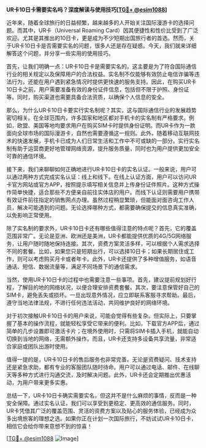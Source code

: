**UR卡10日卡需要实名吗？深度解读与使用技巧[[TG💪+ @esim1088](https://t.me/s/esim1088)]**

近年来，随着全球旅行的日益频繁，越来越多的人开始关注国际漫游卡的选择问题。而其中，UR卡（Universal Roaming Card）因其便捷性和性价比受到了广泛欢迎。尤其是其推出的10日卡，更是成为不少短期出国旅行者的首选。然而，关于UR卡10日卡是否需要实名的问题，很多人还是存在疑惑。今天，我们就来详细解答这个问题，并分享一些实用的使用技巧。

首先，让我们明确一点：UR卡10日卡是需要实名的。这主要是为了符合国际通信行业的相关规定以及保障用户的合法权益。实名制不仅能够有效防止电信诈骗等违法行为，还能在用户遇到紧急情况时提供更快速的服务支持。因此，在购买UR卡10日卡之前，用户需要准备有效的身份证件信息，包括但不限于护照、身份证等。同时，购买渠道也需要具备合法资质，以确保个人信息的安全。

那么，为什么UR卡10日卡要实行实名制呢？其实，这与国际通信行业的发展趋势密切相关。在全球范围内，许多国家和地区都对手机卡的实名制有严格要求。例如，欧盟、美国等地均要求用户在购买SIM卡时提供身份证明。而UR卡作为一款面向全球市场的国际漫游卡，自然也需要遵循这一规则。此外，随着移动互联网技术的快速发展，手机卡已成为人们日常生活和工作中不可或缺的一部分。实行实名制有助于运营商更好地管理网络资源，提升服务质量，同时也为用户提供更加安全可靠的通信环境。

接下来，我们来聊聊如何正确地进行UR卡10日卡的实名认证。一般来说，用户可以通过两种方式完成实名认证：线上和线下。在线上认证方面，用户可以访问UR卡官方网站或官方APP，按照提示填写相关信息并上传身份证件照片。这种方式操作简单快捷，适合那些不方便亲自前往实体店的用户。而线下认证则需要用户携带有效证件前往指定的销售网点办理。虽然过程稍显繁琐，但能面对面咨询工作人员，解决可能遇到的问题。无论选择哪种方式，都需要确保提交的信息真实准确，以免影响正常使用。

除了实名制的要求外，UR卡10日卡还有哪些值得注意的特点呢？首先，它的覆盖范围非常广。无论是亚洲、欧洲还是美洲，UR卡都能提供优质的4G/5G网络服务，让用户随时随地保持连接。其次，资费方案灵活多样，可以根据个人需求选择不同的套餐。比如，如果您只是短期出行，可以选择10日卡；如果长期居住或工作，则可以考虑购买月卡或者年卡。此外，UR卡还提供了多种增值服务，如语音通话、短信、数据流量等，满足不同场景下的通信需求。

当然，使用UR卡10日卡的过程中也需要注意一些事项。首先，建议提前规划好行程，了解目的地的网络状况，以便合理安排资费套餐。其次，要注意保管好自己的SIM卡，避免丢失或损坏。一旦出现意外情况，应立即联系客服寻求帮助。最后，遵守当地法律法规，不进行任何违法活动，共同维护良好的网络环境。

对于初次接触UR卡10日卡的用户来说，可能会觉得有些复杂。但实际上，只要掌握了基本的操作流程，就能轻松享受它带来的便利。比如，下载官方APP后，通过简单的几步设置即可激活卡片；在境外使用时，只需将SIM卡插入手机，就能自动切换到当地的网络，无需额外操作。而且，UR卡还支持多设备共享流量，非常适合家庭或团队出游时使用。

值得一提的是，UR卡10日卡的售后服务也非常完善。无论是资费疑问、技术支持还是紧急求助，都有专业的客服团队随时待命。用户可以通过电话、邮件、在线聊天等多种方式进行沟通交流，及时解决问题。此外，UR卡还会定期推出优惠活动，为用户带来更多实惠。

总结一下，UR卡10日卡确实需要实名，但这并不是什么麻烦的事情，反而是一种安全保障。通过实名认证，我们可以享受到更稳定、更高效的通信服务。同时，UR卡凭借其广泛的覆盖范围、灵活的资费方案以及贴心的服务体验，已经成为众多出境旅客的理想之选。如果你正在计划一次国际旅行，不妨试试UR卡10日卡，相信它会给你带来意想不到的惊喜！

[[TG💪+ @esim1088](https://t.me/s/esim1088) ![Image](https://i.postimg.cc/4NQfJmqS/Snipaste-2025-05-13-00-14-12.png)]